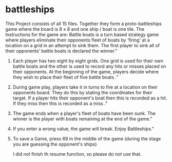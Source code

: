 # battleships
This Project consists of all 15 files. Together they form a proto-battleships game where the board is 8 x 8 and one ship / boat is one tile.
The Instructions for the game are:
Battle boats is a turn based strategy game where players eliminate their opponents fleet of boats by ‘firing’ at a location on a grid in an attempt to sink them. The first player to sink all of their opponents’ battle boats is declared the winner."
1. Each player has two eight by eight grids. One grid is used for their own battle boats and the other  is used to record any hits or misses placed on their opponents. At the beginning of the game, players decide where they wish to place their fleet of five battle boats ."
2. During game play, players take it in turns to fire at a location on their opponents board. They do this by stating the coordinates for their target. If a player hits their opponent's boat then this is recorded as a hit. If they miss then this is recorded as a miss ."
3. The game ends when a player's fleet of boats have been sunk. The winner is the player with boats remaining at the end of the game."
4. If you enter a wrong value, the game will break. Enjoy Battleships."
5. To save a Game, press 69 in the middle of the game (during the stage you are guessing the opponent's ships)

   I did not finish th resume function, so please do not use that.
